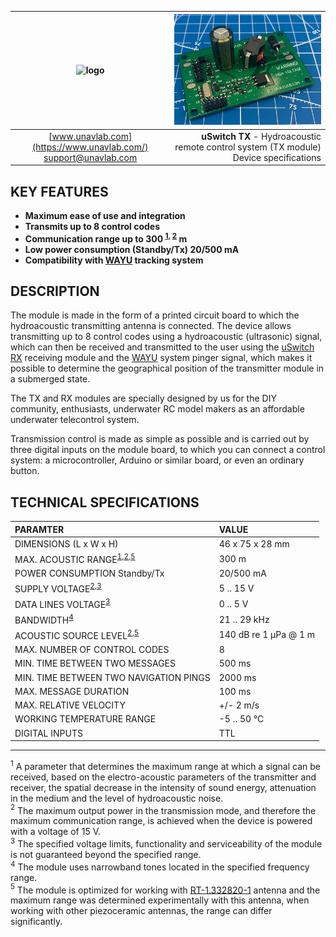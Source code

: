 | ![logo](https://ucnl.github.io/documentation/sm_logo.png) | ![pic](uSwitch_TX.png) |
| :---: | ---: |
| [www.unavlab.com](https://www.unavlab.com/) <br/> [support@unavlab.com](mailto:support@unavlab.com) | **uSwitch TX** - Hydroacoustic remote control system (TX module) <br/> Device specifications |

## KEY FEATURES

* **Maximum ease of use and integration**
* **Transmits up to 8 control codes**
* **Communication range up to 300 <sup>[1](#footnote1), [2](#footnote2)</sup> m**
* **Low power consumption (Standby/Tx) 20/500 mA**
* **Compatibility with [WAYU](https://docs.unavlab.com/navigation_and_tracking_systems_ru.html#wayu) tracking system**

## DESCRIPTION
The module is made in the form of a printed circuit board to which the hydroacoustic transmitting antenna is connected. The device allows transmitting up to 8 control codes using a hydroacoustic (ultrasonic) signal, which can then be received and transmitted to the user using the [uSwitch RX](uSwitch_RX_Specification_ru) receiving module and the [WAYU](https://docs.unavlab.com/navigation_and_tracking_systems_ru.html#wayu) system pinger signal, which makes it possible to determine the geographical position of the transmitter module in a submerged state.

The TX and RX modules are specially designed by us for the DIY community, enthusiasts, underwater RC model makers as an affordable underwater telecontrol system.

Transmission control is made as simple as possible and is carried out by three digital inputs on the module board, to which you can connect a control system: a microcontroller, Arduino or similar board, or even an ordinary button.  

<div style="page-break-after: always;"></div>

## TECHNICAL SPECIFICATIONS

| PARAMTER | VALUE |
| :--- | :--- |
| DIMENSIONS (L х W х H) | 46 x 75 х 28 mm |
| MAX. ACOUSTIC RANGE<sup>[1](#footnote1),[2](#footnote2),[5](#footnote5)</sup> | 300 m |
| POWER CONSUMPTION Standby/Tx | 20/500 mA |
| SUPPLY VOLTAGE<sup>[2](#footnote2),[3](#footnote3)</sup> | 5 .. 15 V |
| DATA LINES VOLTAGE<sup>[3](#footnote3)</sup> | 0 .. 5 V |
| BANDWIDTH<sup>[4](#footnote4)</sup> | 21 .. 29 kHz |
| ACOUSTIC SOURCE LEVEL<sup>[2](#footnote2),[5](#footnote5)</sup> | 140 dB re 1 μPa @ 1 m |
| MAX. NUMBER OF CONTROL CODES | 8 |
| MIN. TIME BETWEEN TWO MESSAGES | 500 ms |
| MIN. TIME BETWEEN TWO NAVIGATION PINGS | 2000 ms |
| MAX. MESSAGE DURATION | 100 ms |
| MAX. RELATIVE VELOCITY | +/- 2 m/s |
| WORKING TEMPERATURE RANGE | -5 .. 50 °C |
| DIGITAL INPUTS | TTL |

________________
<a name="footnote1"><sup>1</sup></a> A parameter that determines the maximum range at which a signal can be received, based on the electro-acoustic parameters of the transmitter and receiver, the spatial decrease in the intensity of sound energy, attenuation in the medium and the level of hydroacoustic noise.  
<a name="footnote2"><sup>2</sup></a> The maximum output power in the transmission mode, and therefore the maximum communication range, is achieved when the device is powered with a voltage of 15 V.  
<a name="footnote3"><sup>3</sup></a> The specified voltage limits, functionality and serviceability of the module is not guaranteed beyond the specified range.  
<a name="footnote4"><sup>4</sup></a> The module uses narrowband tones located in the specified frequency range.  
<a name="footnote5"><sup>5</sup></a> The module is optimized for working with [RT-1.332820-1](https://docs.unavlab.com/documentation/EN/Transducers/RT_1_332820_1_Specification_en.html) antenna and the maximum range was determined experimentally with this antenna, when working with other piezoceramic antennas, the range can differ significantly.  
 
